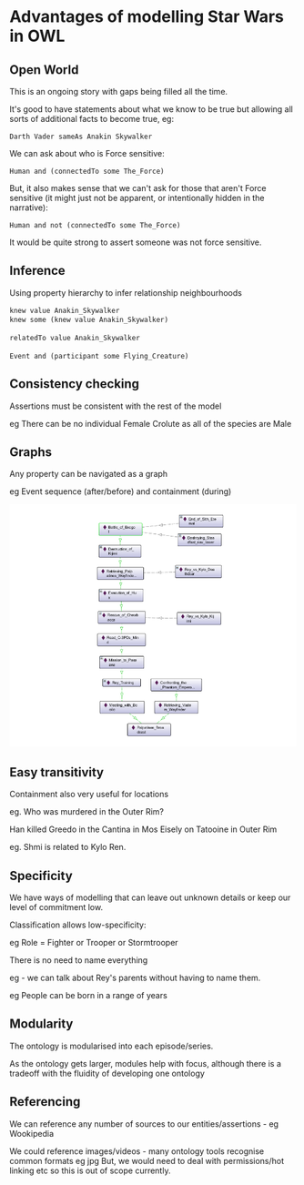 # Advantages of modelling Star Wars in OWL

## Open World

This is an ongoing story with gaps being filled all the time.

It's good to have statements about what we know to be true but allowing all sorts of additional facts to become true, eg:

    Darth Vader sameAs Anakin Skywalker

We can ask about who is Force sensitive:

    Human and (connectedTo some The_Force)

But, it also makes sense that we can't ask for those that aren't Force sensitive (it might just not be apparent, or intentionally hidden in the narrative):

    Human and not (connectedTo some The_Force)

It would be quite strong to assert someone was not force sensitive.

## Inference

Using property hierarchy to infer relationship neighbourhoods

    knew value Anakin_Skywalker
    knew some (knew value Anakin_Skywalker)

    relatedTo value Anakin_Skywalker

    Event and (participant some Flying_Creature)

## Consistency checking

Assertions must be consistent with the rest of the model

eg There can be no individual Female Crolute as all of the species are Male 

## Graphs

Any property can be navigated as a graph

eg Event sequence (after/before) and containment (during)

![TROS timeline](events-TROS.png)

## Easy transitivity

Containment also very useful for locations

eg. Who was murdered in the Outer Rim?

Han killed Greedo in the Cantina in Mos Eisely on Tatooine in Outer Rim

eg. Shmi is related to Kylo Ren.

## Specificity

We have ways of modelling that can leave out unknown details or 
keep our level of commitment low.

Classification allows low-specificity:

eg Role = Fighter or Trooper or Stormtrooper

There is no need to name everything

eg - we can talk about Rey's parents without having to name them.

eg People can be born in a range of years

## Modularity

The ontology is modularised into each episode/series.

As the ontology gets larger, modules help with focus,
although there is a tradeoff with the fluidity of developing one ontology

## Referencing

We can reference any number of sources to our entities/assertions - eg Wookipedia

We could reference images/videos - many ontology tools recognise common formats eg jpg
But, we would need to deal with permissions/hot linking etc so this is out of scope currently.
